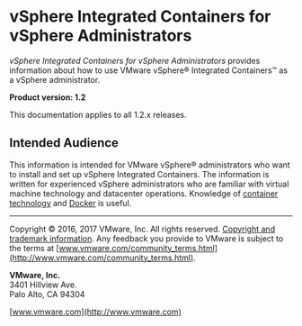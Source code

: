 # vSphere Integrated Containers for vSphere Administrators

*vSphere Integrated Containers for vSphere Administrators* provides information about how to use VMware vSphere&reg; Integrated Containers&trade; as a vSphere administrator.

**Product version: 1.2**

This documentation applies to all 1.2.x releases.

## Intended Audience

This information is intended for VMware vSphere&reg; administrators who want to install and set up vSphere Integrated Containers. The information is written for experienced vSphere administrators who are familiar with virtual machine technology and datacenter operations. Knowledge of [container technology](https://en.wikipedia.org/wiki/Operating-system-level_virtualization) and [Docker](https://docs.docker.com/) is useful.


----------

Copyright &copy; 2016, 2017 VMware, Inc. All rights reserved. [Copyright and trademark information](http://pubs.vmware.com/copyright-trademark.html). Any feedback you provide to VMware is subject to the terms at [www.vmware.com/community_terms.html](http://www.vmware.com/community_terms.html).

**VMware, Inc.**<br>
3401 Hillview Ave.<br>
Palo Alto, CA 94304

[www.vmware.com](http://www.vmware.com)

